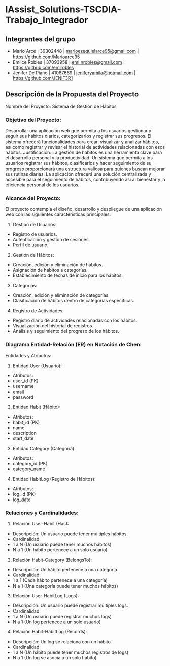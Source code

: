 # IAssist_Solutions-TSCDIA-Trabajo_Integrador

## Integrantes del grupo
* Mario Arce | 39302448 | marioezequielarce95@gmail.com | https://github.com/Marioarce95
* Emilce Robles | 37093958 | emi.nrobles@gmail.com | https://github.com/emirobles 
* Jenifer De Piano | 41087669 | jeniferyamila@hotmail.com | https://github.com/JENIF3R1

## Descripción de la Propuesta del Proyecto
Nombre del Proyecto: Sistema de Gestión de Hábitos

### Objetivo del Proyecto:
Desarrollar una aplicación web que permita a los usuarios gestionar y seguir sus hábitos diarios, categorizarlos y registrar sus progresos. El sistema ofrecerá funcionalidades para crear, visualizar y analizar hábitos, así como registrar y revisar el historial de actividades relacionadas con esos hábitos.
Justificación:
La gestión de hábitos es una herramienta clave para el desarrollo personal y la productividad. Un sistema que permita a los usuarios registrar sus hábitos, clasificarlos y hacer seguimiento de su progreso proporcionará una estructura valiosa para quienes buscan mejorar sus rutinas diarias. La aplicación ofrecerá una solución centralizada y accesible para el seguimiento de hábitos, contribuyendo así al bienestar y la eficiencia personal de los usuarios.

### Alcance del Proyecto:
El proyecto contempla el diseño, desarrollo y despliegue de una aplicación web con las siguientes características principales:
1.	Gestión de Usuarios:
*	Registro de usuarios.
*	Autenticación y gestión de sesiones.
*	Perfil de usuario.
2.	Gestión de Hábitos:
*	Creación, edición y eliminación de hábitos.
*	Asignación de hábitos a categorías.
*	Establecimiento de fechas de inicio para los hábitos.
3.	Categorías:
*	Creación, edición y eliminación de categorías.
*	Clasificación de hábitos dentro de categorías específicas.
4.	Registro de Actividades:
*	Registro diario de actividades relacionadas con los hábitos.
*	Visualización del historial de registros.
*	Análisis y seguimiento del progreso de los hábitos.

### Diagrama Entidad-Relación (ER) en Notación de Chen:
Entidades y Atributos:
1.	Entidad User (Usuario):
*	Atributos:
*	user_id (PK)
*	username
*	email
*	password

2.	Entidad Habit (Hábito):
*	Atributos:
*	habit_id (PK)
*	name
*	description
*	start_date

3.	Entidad Category (Categoría):
*	Atributos:
*	category_id (PK)
*	category_name

4.	Entidad HabitLog (Registro de Hábitos):
*	Atributos:
*	log_id (PK)
*	log_date

### Relaciones y Cardinalidades:
1.	Relación User-Habit (Has):
*	Descripción: Un usuario puede tener múltiples hábitos.
*	Cardinalidad:
*	1 a N (Un usuario puede tener muchos hábitos)
*	N a 1 (Un hábito pertenece a un solo usuario)

2.	Relación Habit-Category (BelongsTo):
*	Descripción: Un hábito pertenece a una categoría.
*	Cardinalidad:
*	1 a 1 (Cada hábito pertenece a una categoría)
*	N a 1 (Una categoría puede tener muchos hábitos)

3.	Relación User-HabitLog (Logs):
*	Descripción: Un usuario puede registrar múltiples logs.
*	Cardinalidad:
*	1 a N (Un usuario puede registrar muchos logs)
*	N a 1 (Un log pertenece a un solo usuario)

4.	Relación Habit-HabitLog (Records):
*	Descripción: Un log se relaciona con un hábito.
*	Cardinalidad:
*	1 a N (Un hábito puede tener muchos registros de logs)
*	N a 1 (Un log se asocia a un solo hábito)
